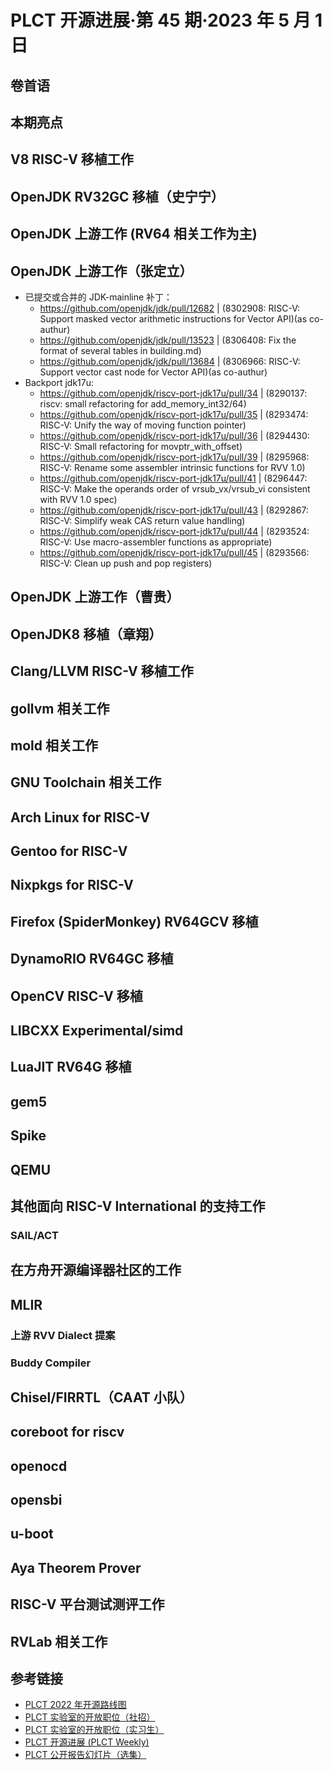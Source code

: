 # PLCT 开源进展·第 45 期·2023 年 5 月 1 日

## 卷首语


## 本期亮点


## V8 RISC-V 移植工作

## OpenJDK RV32GC 移植（史宁宁）

## OpenJDK 上游工作 (RV64 相关工作为主)

## OpenJDK 上游工作（张定立）

- 已提交或合并的 JDK-mainline 补丁：
  - https://github.com/openjdk/jdk/pull/12682 | (8302908: RISC-V: Support masked vector arithmetic instructions for Vector API)(as co-authur)
  - https://github.com/openjdk/jdk/pull/13523 | (8306408: Fix the format of several tables in building.md)
  - https://github.com/openjdk/jdk/pull/13684 | (8306966: RISC-V: Support vector cast node for Vector API)(as co-authur)
- Backport jdk17u:
  - https://github.com/openjdk/riscv-port-jdk17u/pull/34 | (8290137: riscv: small refactoring for add_memory_int32/64)
  - https://github.com/openjdk/riscv-port-jdk17u/pull/35 | (8293474: RISC-V: Unify the way of moving function pointer)
  - https://github.com/openjdk/riscv-port-jdk17u/pull/36 | (8294430: RISC-V: Small refactoring for movptr_with_offset)
  - https://github.com/openjdk/riscv-port-jdk17u/pull/39 | (8295968: RISC-V: Rename some assembler intrinsic functions for RVV 1.0)
  - https://github.com/openjdk/riscv-port-jdk17u/pull/41 | (8296447: RISC-V: Make the operands order of vrsub_vx/vrsub_vi consistent with RVV 1.0 spec)
  - https://github.com/openjdk/riscv-port-jdk17u/pull/43 | (8292867: RISC-V: Simplify weak CAS return value handling)
  - https://github.com/openjdk/riscv-port-jdk17u/pull/44 | (8293524: RISC-V: Use macro-assembler functions as appropriate)
  - https://github.com/openjdk/riscv-port-jdk17u/pull/45 | (8293566: RISC-V: Clean up push and pop registers)

## OpenJDK 上游工作（曹贵）

## OpenJDK8 移植（章翔）

## Clang/LLVM RISC-V 移植工作

## gollvm 相关工作

## mold 相关工作

## GNU Toolchain 相关工作

## Arch Linux for RISC-V

## Gentoo for RISC-V

## Nixpkgs for RISC-V

## Firefox (SpiderMonkey) RV64GCV 移植

## DynamoRIO RV64GC 移植

## OpenCV RISC-V 移植

## LIBCXX Experimental/simd

## LuaJIT RV64G 移植

## gem5

## Spike

## QEMU

## 其他面向 RISC-V International 的支持工作

### SAIL/ACT

## 在方舟开源编译器社区的工作

## MLIR

### 上游 RVV Dialect 提案


### Buddy Compiler


## Chisel/FIRRTL（CAAT 小队）

## coreboot for riscv

## openocd

## opensbi

## u-boot

## Aya Theorem Prover

## RISC-V 平台测试测评工作

## RVLab 相关工作

## 参考链接

- [PLCT 2022 年开源路线图](https://github.com/plctlab/PLCT-Weekly/blob/master/PLCT-Roadmap-2022.md)
- [PLCT 实验室的开放职位（社招）](https://github.com/plctlab/PLCT-Weekly/blob/master/Jobs.md)
- [PLCT 实验室的开放职位（实习生）](https://github.com/plctlab/weloveinterns/blob/master/open-internships.md)
- [PLCT 开源进展 (PLCT Weekly)](https://github.com/isrc-cas/PLCT-Weekly)
- [PLCT 公开报告幻灯片（选集）](https://github.com/isrc-cas/PLCT-Open-Reports)